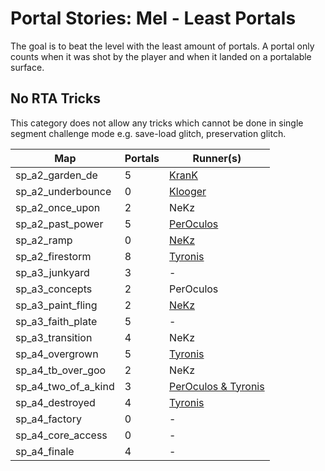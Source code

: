 # Portal Stories: Mel - Least Portals
The goal is to beat the level with the least amount of portals. A portal only counts when it was shot by the player and when it landed on a portalable surface.

## No RTA Tricks
This category does not allow any tricks which cannot be done in single segment challenge mode e.g. save-load glitch, preservation glitch.

| Map | Portals | Runner(s) |
| --- | --- | --- |
| sp_a2_garden_de | 5 | [KranK](https://youtu.be/PwhFwherLxo) |
| sp_a2_underbounce | 0 | [Klooger](https://youtu.be/IlmNz83wLZs) |
| sp_a2_once_upon | 2 | NeKz |
| sp_a2_past_power | 5 | [PerOculos](https://youtu.be/e8MH_rQNwOI) |
| sp_a2_ramp | 0 | [NeKz](http://youtu.be/LjhoVfDB7BA) |
| sp_a2_firestorm | 8 | [Tyronis](https://youtu.be/z-pe8jFify4) |
| sp_a3_junkyard | 3 | - |
| sp_a3_concepts | 2 | PerOculos |
| sp_a3_paint_fling | 2 | [NeKz](https://youtu.be/Eu7EAylj4LY) |
| sp_a3_faith_plate | 5 | - |
| sp_a3_transition | 4 | NeKz |
| sp_a4_overgrown | 5 | [Tyronis](https://youtu.be/hf-aHxDPmqc) |
| sp_a4_tb_over_goo | 2 | NeKz |
| sp_a4_two_of_a_kind | 3 | [PerOculos & Tyronis](https://youtu.be/ve7WmPd9xVs) |
| sp_a4_destroyed | 4 | [Tyronis](https://youtu.be/r0BWk8h4UC8) |
| sp_a4_factory | 0 | - |
| sp_a4_core_access | 0 | - |
| sp_a4_finale | 4 | - |